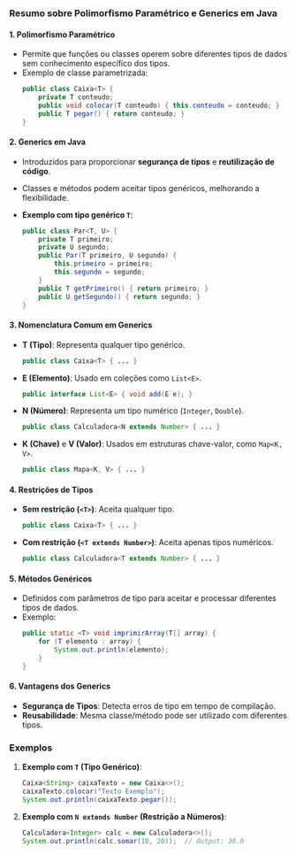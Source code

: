 ### Resumo sobre Polimorfismo Paramétrico e Generics em Java

#### 1. **Polimorfismo Paramétrico**
   - Permite que funções ou classes operem sobre diferentes tipos de dados sem conhecimento específico dos tipos.
   - Exemplo de classe parametrizada:
     ```java
     public class Caixa<T> {
         private T conteudo;
         public void colocar(T conteudo) { this.conteudo = conteudo; }
         public T pegar() { return conteudo; }
     }
     ```

#### 2. **Generics em Java**
   - Introduzidos para proporcionar **segurança de tipos** e **reutilização de código**.
   - Classes e métodos podem aceitar tipos genéricos, melhorando a flexibilidade.
   
   - **Exemplo com tipo genérico `T`**:
     ```java
     public class Par<T, U> {
         private T primeiro;
         private U segundo;
         public Par(T primeiro, U segundo) {
             this.primeiro = primeiro;
             this.segundo = segundo;
         }
         public T getPrimeiro() { return primeiro; }
         public U getSegundo() { return segundo; }
     }
     ```

#### 3. **Nomenclatura Comum em Generics**
   - **T (Tipo)**: Representa qualquer tipo genérico.
     ```java
     public class Caixa<T> { ... }
     ```
   - **E (Elemento)**: Usado em coleções como `List<E>`.
     ```java
     public interface List<E> { void add(E e); }
     ```
   - **N (Número)**: Representa um tipo numérico (`Integer`, `Double`).
     ```java
     public class Calculadora<N extends Number> { ... }
     ```
   - **K (Chave)** e **V (Valor)**: Usados em estruturas chave-valor, como `Map<K, V>`.
     ```java
     public class Mapa<K, V> { ... }
     ```

#### 4. **Restrições de Tipos**
   - **Sem restrição (`<T>`)**: Aceita qualquer tipo.
     ```java
     public class Caixa<T> { ... }
     ```
   - **Com restrição (`<T extends Number>`)**: Aceita apenas tipos numéricos.
     ```java
     public class Calculadora<T extends Number> { ... }
     ```

#### 5. **Métodos Genéricos**
   - Definidos com parâmetros de tipo para aceitar e processar diferentes tipos de dados.
   - Exemplo:
     ```java
     public static <T> void imprimirArray(T[] array) {
         for (T elemento : array) {
             System.out.println(elemento);
         }
     }
     ```

#### 6. **Vantagens dos Generics**
   - **Segurança de Tipos**: Detecta erros de tipo em tempo de compilação.
   - **Reusabilidade**: Mesma classe/método pode ser utilizado com diferentes tipos.

### Exemplos
1. **Exemplo com `T` (Tipo Genérico)**:
   ```java
   Caixa<String> caixaTexto = new Caixa<>();
   caixaTexto.colocar("Texto Exemplo");
   System.out.println(caixaTexto.pegar());
   ```

2. **Exemplo com `N extends Number` (Restrição a Números)**:
   ```java
   Calculadora<Integer> calc = new Calculadora<>();
   System.out.println(calc.somar(10, 20));  // Output: 30.0
   ```

